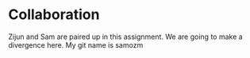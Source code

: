# Collaboration
Zijun and Sam are paired up in this assignment.
We are going to make a divergence here.
My git name is samozm

